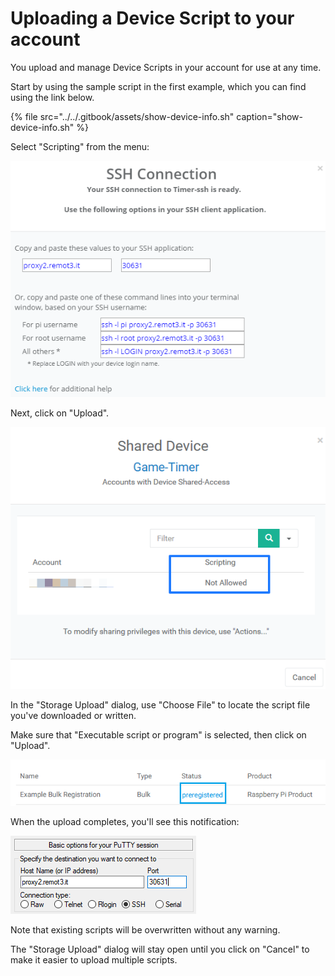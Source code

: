 # Uploading a Device Script to your account

You upload and manage Device Scripts in your account for use at any time.

Start by using the sample script in the first example, which you can find using the link below.

{% file src="../../.gitbook/assets/show-device-info.sh" caption="show-device-info.sh" %}

Select "Scripting" from the menu:

![](../../.gitbook/assets/image%20%28151%29.png)

Next, click on "Upload".

![](../../.gitbook/assets/image%20%2881%29.png)

In the "Storage Upload" dialog, use "Choose File" to locate the script file you've downloaded or written.

Make sure that "Executable script or program" is selected, then click on "Upload".

![](../../.gitbook/assets/image%20%28121%29.png)

When the upload completes, you'll see this notification:

![](../../.gitbook/assets/image%20%2818%29.png)

Note that existing scripts will be overwritten without any warning.

The "Storage Upload" dialog will stay open until you click on "Cancel" to make it easier to upload multiple scripts.

